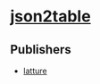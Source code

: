# [json2table](https://pypi.org/project/json2table)



## Publishers
- [latture](https://pypi.org/user/latture)

